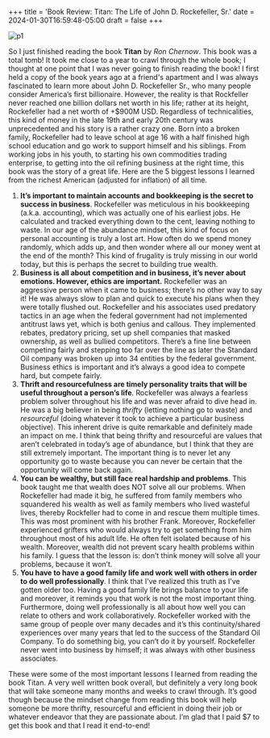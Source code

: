 +++
title = 'Book Review: Titan: The Life of John D. Rockefeller, Sr.'
date = 2024-01-30T16:59:48-05:00
draft = false
+++

![p1](/blog/20240130_BR_Titan/cover.png)

So I just finished reading the book **Titan** by *Ron Chernow*. This book was a total tomb! It took me close to a year to crawl through the whole book; I thought at one point that I was never going to finish reading the book! I first held a copy of the book years ago at a friend's apartment and I was always fascinated to learn more about John D. Rockefeller Sr., who many people consider America’s first billionaire. However, the reality is that Rockfeller never reached one billion dollars net worth in his life; rather at its height, Rockefeller had a net worth of +$900M USD. Regardless of technicalities, this kind of money in the late 19th and early 20th century was unprecedented and his story is a rather crazy one. Born into a broken family, Rockefeller had to leave school at age 16 with a half finished high school education and go work to support himself and his siblings. From working jobs in his youth, to starting his own commodities trading enterprise, to getting into the oil refining business at the right time, this book was the story of a great life. Here are the 5 biggest lessons I learned from the richest American (adjusted for inflation) of all time. 


1. **It’s important to maintain accounts and bookkeeping is the secret to success in business**. Rockefeller was meticulous in his bookkeeping (a.k.a. accounting), which was actually one of his earliest jobs. He calculated and tracked everything down to the cent, leaving nothing to waste. In our age of the abundance mindset, this kind of focus on personal accounting is truly a lost art. How often do we spend money randomly, which adds up, and then wonder where all our money went at the end of the month? This kind of frugality is truly missing in our world today, but this is perhaps the secret to building true wealth.
2. **Business is all about competition and in business, it’s never about emotions. However, ethics are important.** Rockefeller was an aggressive person when it came to business; there’s no other way to say it! He was always slow to plan and quick to execute his plans when they were totally flushed out. Rockefeller and his associates used predatory tactics in an age when the federal government had not implemented antitrust laws yet, which is both genius and callous. They implemented rebates, predatory pricing, set up shell companies that masked ownership, as well as bullied competitors. There’s a fine line between competing fairly and stepping too far over the line as later the Standard Oil company was broken up into 34 entities by the federal government. Business ethics is important and it’s always a good idea to compete hard, but compete fairly.
3. **Thrift and resourcefulness are timely personality traits that will be useful throughout a person’s life**. Rockefeller was always a fearless problem solver throughout his life and was never afraid to dive head in. He was a big believer in being *thrifty* (letting nothing go to waste) and *resourceful* (doing whatever it took to achieve a particular business objective). This inherent drive is quite remarkable and definitely made an impact on me. I think that being thrifty and resourceful are values that aren’t celebrated in today’s age of abundance, but I think that they are still extremely important. The important thing is to never let any opportunity go to waste because you can never be certain that the opportunity will come back again.
4. **You can be wealthy, but still face real hardship and problems**. This book taught me that wealth does NOT solve all our problems. When Rockefeller had made it big, he suffered from family members who squandered his wealth as well as family members who lived wasteful lives, thereby Rockfeller had to come in and rescue them multiple times. This was most prominent with his brother Frank. Moreover, Rockefeller experienced grifters who would always try to get something from him throughout most of his adult life. He often felt isolated because of his wealth. Moreover, wealth did not prevent scary health problems within his family. I guess that the lesson is: don’t think money will solve all your problems, because it won’t.
5. **You have to have a good family life and work well with others in order to do well professionally**. I think that I’ve realized this truth as I’ve gotten older too. Having a good family life brings balance to your life and moreover, it reminds you that work is not the most important thing. Furthermore, doing well professionally is all about how well you can relate to others and work collaboratively. Rockefeller worked with the same group of people over many decades and it’s this continuity/shared experiences over many years that led to the success of the Standard Oil Company. To do something big, you can’t do it by yourself. Rockefeller never went into business by himself; it was always with other business associates.


These were some of the most important lessons I learned from reading the book Titan. A very well written book overall, but definitely a very long book that will take someone many months and weeks to crawl through. It’s good though because the mindset change from reading this book will help someone be more thrifty, resourceful and efficient in doing their job or whatever endeavor that they are passionate about. I’m glad that I paid $7 to get this book and that I read it end-to-end!
